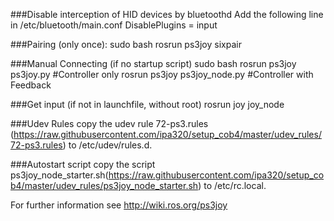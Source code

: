 
###Disable interception of HID devices by bluetoothd
Add the following line in /etc/bluetooth/main.conf
DisablePlugins = input

###Pairing (only once):
sudo bash
rosrun ps3joy sixpair

###Manual Connecting (if no startup script)
sudo bash
rosrun ps3joy ps3joy.py #Controller only
rosrun ps3joy ps3joy_node.py #Controller with Feedback

###Get input (if not in launchfile, without root)
rosrun joy joy_node

###Udev Rules
copy the udev rule 72-ps3.rules (https://raw.githubusercontent.com/ipa320/setup_cob4/master/udev_rules/72-ps3.rules) to /etc/udev/rules.d.

###Autostart script
copy the script ps3joy_node_starter.sh(https://raw.githubusercontent.com/ipa320/setup_cob4/master/udev_rules/ps3joy_node_starter.sh) to /etc/rc.local.


For further information see http://wiki.ros.org/ps3joy
